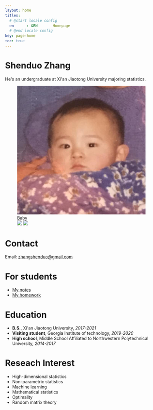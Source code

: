 ```yaml
---
layout: home
titles:
  # @start locale config
  en      : &EN       Homepage
  # @end locale config
key: page-home
toc: true
---
```


# Shenduo Zhang

He's an undergraduate at Xi'an Jiaotong University majoring statistics. 

<figure>
  <img class="image image--lg" src="/me.jpeg"/>
  <figcaption>Baby</figcaption>
  <img class="image image--lg" src="/me1.jpeg"/>
  <img class="image image--lg" src="/me2.jpeg"/>
</figure>

# Contact

Email: zhangshenduo@gmail.com

# For students

- [My notes](/courses.md)
- [My homework](/hw.md)

# Education

- **B.S.**, Xi'an Jiaotong University, *2017-2021* 
- **Visiting student**, Georgia Institute of technology, *2019-2020*
- **High school**, Middle School Affiliated to Northwestern Polytechnical University, *2014-2017*

# Reseach Interest

- High-dimensional statistics
- Non-parametric statistics
- Machine learning
- Mathematical statistics
- Optimality
- Random matrix theory